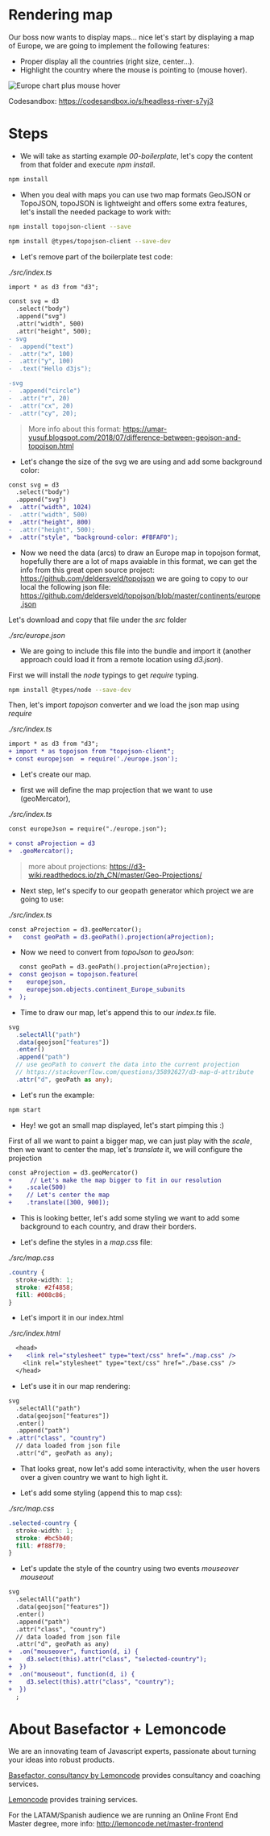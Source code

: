 # Rendering map

Our boss now wants to display maps... nice let's start by displaying a map of Europe, we are going to implement the following
features:

- Proper display all the countries (right size, center...).
- Highlight the country where the mouse is pointing to (mouse hover).

![Europe chart plus mouse hover](./content/chart.gif)

Codesandbox: https://codesandbox.io/s/headless-river-s7yj3

# Steps

- We will take as starting example _00-boilerplate_, let's copy the content from that folder and execute _npm install_.

```bash
npm install
```

- When you deal with maps you can use two map formats GeoJSON or TopoJSON, topoJSON is lightweight and offers some extra
  features, let's install the needed package to work with:

```bash
npm install topojson-client --save
```

```bash
npm install @types/topojson-client --save-dev
```

- Let's remove part of the boilerplate test code:

_./src/index.ts_

```diff
import * as d3 from "d3";

const svg = d3
  .select("body")
  .append("svg")
  .attr("width", 500)
  .attr("height", 500);
- svg
-  .append("text")
-  .attr("x", 100)
-  .attr("y", 100)
-  .text("Hello d3js");

-svg
-  .append("circle")
-  .attr("r", 20)
-  .attr("cx", 20)
-  .attr("cy", 20);
```

> More info about this format: https://umar-yusuf.blogspot.com/2018/07/difference-between-geojson-and-topojson.html

- Let's change the size of the svg we are using and add some background color:

```diff
const svg = d3
  .select("body")
  .append("svg")
+  .attr("width", 1024)
-  .attr("width", 500)
+  .attr("height", 800)
-  .attr("height", 500);
+  .attr("style", "background-color: #FBFAF0");
```

- Now we need the data (arcs) to draw an Europe map in topojson format, hopefully there are a lot of maps avaiable in this
  format, we can get the info from this great open source project: https://github.com/deldersveld/topojson
  we are going to copy to our local the following json file: https://github.com/deldersveld/topojson/blob/master/continents/europe.json

Let's download and copy that file under the _src_ folder

_./src/europe.json_

- We are going to include this file into the bundle and import it (another approach could load it from a remote location using _d3.json_).

First we will install the _node_ typings to get _require_ typing.

```bash
npm install @types/node --save-dev
```

Then, let's import _topojson_ converter and we load the json map using _require_

_./src/index.ts_

```diff
import * as d3 from "d3";
+ import * as topojson from "topojson-client";
+ const europejson  = require('./europe.json');
```

- Let's create our map.

- first we will define the map projection that we want to use (geoMercator),

_./src/index.ts_

```diff
const europeJson = require("./europe.json");

+ const aProjection = d3
+  .geoMercator();
```

> more about projections: https://d3-wiki.readthedocs.io/zh_CN/master/Geo-Projections/

- Next step, let's specify to our geopath generator which project we are going to use:

_./src/index.ts_

```diff
const aProjection = d3.geoMercator();
+   const geoPath = d3.geoPath().projection(aProjection);
```

- Now we need to convert from _topoJson_ to _geoJson_:

```diff
   const geoPath = d3.geoPath().projection(aProjection);
+  const geojson = topojson.feature(
+    europejson,
+    europejson.objects.continent_Europe_subunits
+  );
```

- Time to draw our map, let's append this to our _index.ts_ file.

```typescript
svg
  .selectAll("path")
  .data(geojson["features"])
  .enter()
  .append("path")
  // use geoPath to convert the data into the current projection
  // https://stackoverflow.com/questions/35892627/d3-map-d-attribute
  .attr("d", geoPath as any);
```

- Let's run the example:

```bash
npm start
```

- Hey! we got an small map displayed, let's start pimping this :)

First of all we want to paint a bigger map, we can just play with the _scale_,
then we want to center the map, let's _translate_ it, we will configure the projection

```diff
const aProjection = d3.geoMercator()
+     // Let's make the map bigger to fit in our resolution
+    .scale(500)
+    // Let's center the map
+    .translate([300, 900]);
```

- This is looking better, let's add some styling we want to add some background to each country, and draw their borders.

- Let's define the styles in a _map.css_ file:

_./src/map.css_

```css
.country {
  stroke-width: 1;
  stroke: #2f4858;
  fill: #008c86;
}
```

- Let's import it in our index.html

_./src/index.html_

```diff
  <head>
+    <link rel="stylesheet" type="text/css" href="./map.css" />
    <link rel="stylesheet" type="text/css" href="./base.css" />
  </head>
```

- Let's use it in our map rendering:

```diff
svg
  .selectAll("path")
  .data(geojson["features"])
  .enter()
  .append("path")
+ .attr("class", "country")
  // data loaded from json file
  .attr("d", geoPath as any);
```

- That looks great, now let's add some interactivity, when the user hovers over a given country we want to high light it.

- Let's add some styling (append this to map css):

_./src/map.css_

```css
.selected-country {
  stroke-width: 1;
  stroke: #bc5b40;
  fill: #f88f70;
}
```

- Let's update the style of the country using two events _mouseover_ _mouseout_

```diff
svg
  .selectAll("path")
  .data(geojson["features"])
  .enter()
  .append("path")
  .attr("class", "country")
  // data loaded from json file
  .attr("d", geoPath as any)
+  .on("mouseover", function(d, i) {
+    d3.select(this).attr("class", "selected-country");
+  })
+  .on("mouseout", function(d, i) {
+    d3.select(this).attr("class", "country");
+  })
  ;
```

# About Basefactor + Lemoncode

We are an innovating team of Javascript experts, passionate about turning your ideas into robust products.

[Basefactor, consultancy by Lemoncode](http://www.basefactor.com) provides consultancy and coaching services.

[Lemoncode](http://lemoncode.net/services/en/#en-home) provides training services.

For the LATAM/Spanish audience we are running an Online Front End Master degree, more info: http://lemoncode.net/master-frontend
